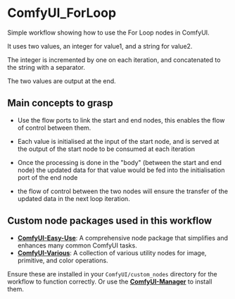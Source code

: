 # ComfyUI_ForLoop
Simple workflow showing how to use the For Loop nodes in ComfyUI.

It uses two values, an integer for value1, and a string for value2.

The integer is incremented by one on each iteration, and concatenated to the string with a separator.

The two values are output at the end.

## Main concepts to grasp

* Use the flow ports to link the start and end nodes, this enables the flow of control between them.

* Each value is initialised at the input of the start node, and is served at the output of the start node to be consumed at each iteration

* Once the processing is done in the "body" (between the start and end node) the updated data for that value would be fed into the initialisation port of the end node

* the flow of control between the two nodes will ensure the transfer of the updated data in the next loop iteration.

## Custom node packages used in this workflow

* **[ComfyUI-Easy-Use](https://github.com/yolain/ComfyUI-Easy-Use)**: A comprehensive node package that simplifies and enhances many common ComfyUI tasks.
* **[ComfyUI-Various](https://github.com/jamesWalker55/comfyui-various)**: A collection of various utility nodes for image, primitive, and color operations.

Ensure these are installed in your `ComfyUI/custom_nodes` directory for the workflow to function correctly.
Or use the **[ComfyUI-Manager]( https://github.com/Comfy-Org/ComfyUI-Manager)** to install them.
